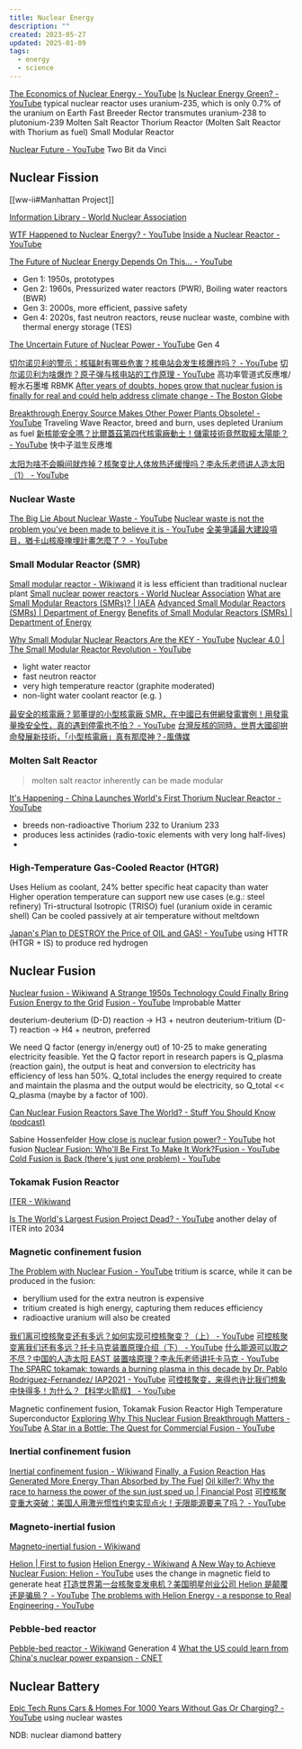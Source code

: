 ```yaml
---
title: Nuclear Energy
description: ""
created: 2023-05-27
updated: 2025-01-09
tags:
  - energy
  - science
---
```


[The Economics of Nuclear Energy - YouTube](https://www.youtube.com/watch?v=UC_BCz0pzMw)
[Is Nuclear Energy Green? - YouTube](https://www.youtube.com/watch?v=0kahih8RT1k)
typical nuclear reactor uses uranium-235, which is only 0.7% of the uranium on Earth
Fast Breeder Rector transmutes uranium-238 to plutonium-239
Molten Salt Reactor
Thorium Reactor (Molten Salt Reactor with Thorium as fuel)
Small Modular Reactor

[Nuclear Future - YouTube](https://www.youtube.com/playlist?list=PLHebb5GJgeFeohV1B4H2uwjpbUIFSaJDf) Two Bit da Vinci

## Nuclear Fission

[[ww-ii#Manhattan Project]]

[Information Library - World Nuclear Association](http://www.world-nuclear.org/information-library/nuclear-fuel-cycle/nuclear-power-reactors.aspx)

[WTF Happened to Nuclear Energy? - YouTube](https://www.youtube.com/watch?v=QzTgZ6kOEM8)
[Inside a Nuclear Reactor - YouTube](https://www.youtube.com/watch?v=P99C051arMo)

[The Future of Nuclear Energy Depends On This... - YouTube](https://www.youtube.com/watch?v=9p-ZxTnNdF4)

- Gen 1: 1950s, prototypes
- Gen 2: 1960s, Pressurized water reactors (PWR), Boiling water reactors (BWR)
- Gen 3: 2000s, more efficient, passive safety
- Gen 4: 2020s, fast neutron reactors, reuse nuclear waste, combine with thermal energy storage (TES)

[The Uncertain Future of Nuclear Power - YouTube](https://www.youtube.com/watch?v=INl3pCXm6Tw) Gen 4

[切尔诺贝利的警示：核辐射有哪些危害？核电站会发生核爆炸吗？ - YouTube](https://www.youtube.com/watch?v=BaNj2K73NPY)
[切尔诺贝利为啥爆炸？原子弹与核电站的工作原理 - YouTube](https://www.youtube.com/watch?v=hOUyWmcO6D8)
高功率管道式反應堆/輕水石墨堆 RBMK
[After years of doubts, hopes grow that nuclear fusion is finally for real and could help address climate change - The Boston Globe](https://www.bostonglobe.com/2021/12/22/science/after-years-doubts-hopes-grow-that-nuclear-fusion-is-finally-real-could-help-address-climate-change/)

[Breakthrough Energy Source Makes Other Power Plants Obsolete! - YouTube](https://www.youtube.com/watch?v=Pct9rD4B2x4) Traveling Wave Reactor, breed and burn, uses depleted Uranium as fuel
[新核能安全嗎？比爾蓋茲第四代核電廠動土！儲電技術竟然取經太陽能？ - YouTube](https://www.youtube.com/watch?v=-fYLHSQubNk) 快中子滋生反應堆

[太阳为啥不会瞬间就炸掉？核聚变比人体放热还缓慢吗？李永乐老师讲人造太阳（1） - YouTube](https://www.youtube.com/watch?v=vqXkZOL1nQs)

### Nuclear Waste

[The Big Lie About Nuclear Waste - YouTube](https://www.youtube.com/watch?v=IzQ3gFRj0Bc)
[Nuclear waste is not the problem you've been made to believe it is - YouTube](https://www.youtube.com/watch?v=aDUvCLAp0uU)
[全美爭議最大建設項目，猶卡山核廢掩埋計畫怎麼了？ - YouTube](https://www.youtube.com/watch?v=8rFetRg1DTg)

### Small Modular Reactor (SMR)

[Small modular reactor - Wikiwand](https://www.wikiwand.com/en/Small_modular_reactor) it is less efficient than traditional nuclear plant
[Small nuclear power reactors - World Nuclear Association](http://www.world-nuclear.org/information-library/nuclear-fuel-cycle/nuclear-power-reactors/small-nuclear-power-reactors.aspx)
[What are Small Modular Reactors (SMRs)? | IAEA](https://www.iaea.org/newscenter/news/what-are-small-modular-reactors-smrs)
[Advanced Small Modular Reactors (SMRs) | Department of Energy](https://www.energy.gov/ne/advanced-small-modular-reactors-smrs)
[Benefits of Small Modular Reactors (SMRs) | Department of Energy](https://www.energy.gov/ne/benefits-small-modular-reactors-smrs)

[Why Small Modular Nuclear Reactors Are the KEY - YouTube](https://www.youtube.com/watch?v=UJ_b8y0LbMw)
[Nuclear 4.0 | The Small Modular Reactor Revolution - YouTube](https://www.youtube.com/watch?v=ydeMrFcwA1o)

- light water reactor
- fast neutron reactor
- very high temperature reactor (graphite moderated)
- non-light water coolant reactor (e.g. )

[最安全的核電廠？郭董提的小型核電廠 SMR，在中國已有併網發電實例！用發電量換安全性，真的遇到停電也不怕？ - YouTube](https://www.youtube.com/watch?v=29WGNfuxIxc)
[台灣反核的同時，世界大國卻拚命發展新技術，「小型核電廠」真有那麼神？-風傳媒](https://www.storm.mg/lifestyle/4116728)

### Molten Salt Reactor

> molten salt reactor inherently can be made modular

[It's Happening - China Launches World's First Thorium Nuclear Reactor - YouTube](https://www.youtube.com/watch?v=t4EJQPWjFj8)

- breeds non-radioactive Thorium 232 to Uranium 233
- produces less actinides (radio-toxic elements with very long half-lives)
-

### High-Temperature Gas-Cooled Reactor (HTGR)

Uses Helium as coolant, 24% better specific heat capacity than water
Higher operation temperature can support new use cases (e.g.: steel refinery)
Tri-structural Isotropic (TRISO) fuel (uranium oxide in ceramic shell)
Can be cooled passively at air temperature without meltdown

[Japan's Plan to DESTROY the Price of OIL and GAS! - YouTube](https://www.youtube.com/watch?v=_uTZWaJU6ho) using HTTR (HTGR + IS) to produce red hydrogen

## Nuclear Fusion

[Nuclear fusion - Wikiwand](https://www.wikiwand.com/en/Nuclear_fusion)
[A Strange 1950s Technology Could Finally Bring Fusion Energy to the Grid](https://www.inverse.com/science/stellarator-nuclear-fusion-reactor)
[Fusion - YouTube](https://www.youtube.com/playlist?list=PLbhKQRV6Toq4ocE3C1EwVbeY4ofwrPLn_) Improbable Matter

deuterium-deuterium (D-D) reaction -> H3 + neutron
deuterium-tritium (D-T) reaction -> H4 + neutron, preferred

We need Q factor (energy in/energy out) of 10-25 to make generating electricity feasible.
Yet the Q factor report in research papers is Q_plasma (reaction gain), the output is heat and conversion to electricity has efficiency of less han 50%.
Q_total includes the energy required to create and maintain the plasma and the output would be electricity, so Q_total << Q_plasma (maybe by a factor of 100).

[Can Nuclear Fusion Reactors Save The World? - Stuff You Should Know (podcast)](https://player.fm/series/stuff-you-should-know/can-nuclear-fusion-reactors-save-the-world)

Sabine Hossenfelder
[How close is nuclear fusion power? - YouTube](https://www.youtube.com/watch?v=LJ4W1g-6JiY) hot fusion
[Nuclear Fusion: Who'll Be First To Make It Work?Fusion - YouTube](https://www.youtube.com/watch?v=23W0t5-Ll)
[Cold Fusion is Back (there's just one problem) - YouTube](https://www.youtube.com/watch?v=ZbzcYQVrTxQ)

### Tokamak Fusion Reactor

[ITER - Wikiwand](https://www.wikiwand.com/en/iter)

[Is The World's Largest Fusion Project Dead? - YouTube](https://www.youtube.com/watch?v=PAv3wUDxi4g) another delay of ITER into 2034

### Magnetic confinement fusion

[The Problem with Nuclear Fusion - YouTube](https://www.youtube.com/watch?v=BzK0ydOF0oU) tritium is scarce, while it can be produced in the fusion:

- beryllium used for the extra neutron is expensive
- tritium created is high energy, capturing them reduces efficiency
- radioactive uranium will also be created

[我们离可控核聚变还有多远？如何实现可控核聚变？（上） - YouTube](https://www.youtube.com/watch?v=Scd7_Cxh3Io)
[可控核聚变离我们还有多远？托卡马克装置原理介绍（下） - YouTube](https://www.youtube.com/watch?v=Z8ft0LHD-fU)
[什么能源可以取之不尽？中国的人造太阳 EAST 装置啥原理？李永乐老师讲托卡马克 - YouTube](https://www.youtube.com/watch?v=q-9wxg9tQRk)
[The SPARC tokamak: towards a burning plasma in this decade by Dr. Pablo Rodriguez-Fernandez/ IAP2021 - YouTube](https://www.youtube.com/watch?v=h8uYNhevRtk)
[可控核聚变，来得也许比我们想象中快得多！为什么？【科学火箭叔】 - YouTube](https://www.youtube.com/watch?v=HvRY7TtHZ7w)

Magnetic confinement fusion, Tokamak Fusion Reactor
High Temperature Superconductor
[Exploring Why This Nuclear Fusion Breakthrough Matters - YouTube](https://www.youtube.com/watch?v=-KEwkWjADEA)
[A Star in a Bottle: The Quest for Commercial Fusion - YouTube](https://www.youtube.com/watch?app=desktop&v=WdoI1X5m96s)

### Inertial confinement fusion

[Inertial confinement fusion - Wikiwand](https://www.wikiwand.com/en/Inertial_confinement_fusion)
[Finally, a Fusion Reaction Has Generated More Energy Than Absorbed by The Fuel](https://www.sciencealert.com/for-the-first-time-a-fusion-reaction-has-generated-more-energy-than-absorbed-by-the-fuel)
[Oil killer?: Why the race to harness the power of the sun just sped up | Financial Post](https://financialpost.com/commodities/energy/nuclear-fusion-why-the-race-to-harness-the-power-of-the-sun-just-sped-up)
[可控核聚变重大突破：美国人用激光惯性约束实现点火！无限能源要来了吗？ - YouTube](https://www.youtube.com/watch?v=jr6Qu4m2tgI)

### Magneto-inertial fusion

[Magneto-inertial fusion - Wikiwand](https://www.wikiwand.com/en/Magneto-inertial_fusion)

[Helion | First to fusion](https://www.helionenergy.com/)
[Helion Energy - Wikiwand](https://www.wikiwand.com/en/Helion_Energy)
[A New Way to Achieve Nuclear Fusion: Helion - YouTube](https://www.youtube.com/watch?v=_bDXXWQxK38) uses the change in magnetic field to generate heat
[打造世界第一台核聚变发电机？美国明星创业公司 Helion 是颠覆还是骗局？ - YouTube](https://www.youtube.com/watch?v=vn9WGg1ybt8)
[The problems with Helion Energy - a response to Real Engineering - YouTube](https://www.youtube.com/watch?v=3vUPhsFoniw)

### Pebble-bed reactor

[Pebble-bed reactor - Wikiwand](https://www.wikiwand.com/en/Pebble-bed_reactor) Generation 4
[What the US could learn from China's nuclear power expansion - CNET](https://www.cnet.com/news/why-the-us-should-learn-from-chinas-nuclear-power-expansion/)

## Nuclear Battery

[Epic Tech Runs Cars & Homes For 1000 Years Without Gas Or Charging? - YouTube](https://www.youtube.com/watch?v=tfoX-YMkTAo) using nuclear wastes

NDB: nuclear diamond battery
